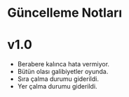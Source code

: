 # Güncelleme Notları



# v1.0
- Berabere kalınca hata vermiyor.
- Bütün olası galibiyetler oyunda.
- Sıra çalma durumu giderildi.
- Yer çalma durumu giderildi.
                              
